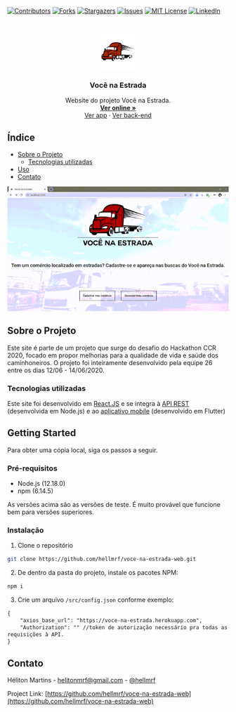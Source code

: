 [![Contributors][contributors-shield]][contributors-url]
[![Forks][forks-shield]][forks-url]
[![Stargazers][stars-shield]][stars-url]
[![Issues][issues-shield]][issues-url]
[![MIT License][license-shield]][license-url]
[![LinkedIn][linkedin-shield]][linkedin-url]



<br />
<p align="center">
  <a href="https://github.com/hellmrf/voce-na-estrada-web">
    <img src="public/logo.png" alt="Logo" width="80" height="80">
  </a>

  <h3 align="center">Você na Estrada</h3>

  <p align="center">
    Website do projeto Você na Estrada.
    <br />
    <strong>
    <a href="https://voce-na-estrada.netlify.app" target="_blank">Ver online »</a>
    </strong>
    <br />
    <a href="https://github.com/FabioLafayete/Voce_na_Estrada">Ver app</a>
    ·
    <a href="https://github.com/hellmrf/voce-na-estrada-server">Ver back-end</a>
  </p>
</p>



<!-- TABLE OF CONTENTS -->
## Índice

* [Sobre o Projeto](#sobre-o-projeto)
  * [Tecnologias utilizadas](#tecnologias-utilizadas)
* [Uso](#Uso)
* [Contato](#contato)

<p align="center">
  <a href="https://voce-na-estrada.netlify.app">
    <img src="presentation.gif" alt="demo">
  </a>
</p>
<!-- ABOUT THE PROJECT -->

## Sobre o Projeto

Este site é parte de um projeto que surge do desafio do Hackathon CCR 2020, focado em propor melhorias para a qualidade de vida e saúde dos caminhoneiros. O projeto foi inteiramente desenvolvido pela equipe 26 entre os dias 12/06 - 14/06/2020.

### Tecnologias utilizadas

Este site foi desenvolvido em [React.JS](https://reactjs.org/) e se integra à [API REST](https://github.com/hellmrf/voce-na-estrada-server) (desenvolvida em Node.js) e ao [aplicativo mobile](https://github.com/FabioLafayete/Voce_na_Estrada) (desenvolvido em Flutter)

<!-- GETTING STARTED -->
## Getting Started

Para obter uma cópia local, siga os passos a seguir.

### Pré-requisitos

* Node.js (12.18.0)
* npm (6.14.5)

As versões acima são as versões de teste. É muito provável que funcione bem para versões superiores.

### Instalação
 
1. Clone o repositório
```sh
git clone https://github.com/hellmrf/voce-na-estrada-web.git
```
2. De dentro da pasta do projeto, instale os pacotes NPM:
```sh
npm i
```
3. Crie um arquivo `/src/config.json` conforme exemplo:
```jsonc
{
    "axios_base_url": "https://voce-na-estrada.herokuapp.com",
    "Authorization": "" //token de autorização necessário pra todas as requisições à API.
}
```


<!-- CONTACT -->
## Contato

Héliton Martins - helitonmrf@gmail.com - [@hellmrf](https://instagram.com/hellmrf)

Project Link: [https://github.com/hellmrf/voce-na-estrada-web](https://github.com/hellmrf/voce-na-estrada-web)




<!-- MARKDOWN LINKS & IMAGES -->
<!-- https://www.markdownguide.org/basic-syntax/#reference-style-links -->
[contributors-shield]: https://img.shields.io/github/contributors/hellmrf/voce-na-estrada-web.svg?style=flat-square
[contributors-url]: https://github.com/hellmrf/voce-na-estrada-web/graphs/contributors
[forks-shield]: https://img.shields.io/github/forks/hellmrf/voce-na-estrada-web.svg?style=flat-square
[forks-url]: https://github.com/hellmrf/voce-na-estrada-web/network/members
[stars-shield]: https://img.shields.io/github/stars/hellmrf/voce-na-estrada-web.svg?style=flat-square
[stars-url]: https://github.com/hellmrf/voce-na-estrada-web/stargazers
[issues-shield]: https://img.shields.io/github/issues/hellmrf/voce-na-estrada-web.svg?style=flat-square
[issues-url]: https://github.com/hellmrf/voce-na-estrada-web/issues
[license-shield]: https://img.shields.io/github/license/hellmrf/voce-na-estrada-web.svg?style=flat-square
[license-url]: https://github.com/hellmrf/voce-na-estrada-web/blob/master/LICENSE.txt
[linkedin-shield]: https://img.shields.io/badge/-LinkedIn-black.svg?style=flat-square&logo=linkedin&colorB=555
[linkedin-url]: https://linkedin.com/in/helitonmrf
[product-screenshot]: presentation.gif